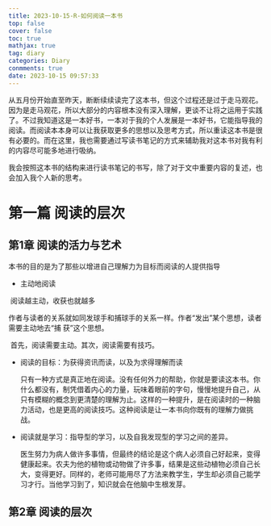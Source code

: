 ```yaml
---
title: 2023-10-15-R-如何阅读一本书
top: false
cover: false
toc: true
mathjax: true
tag: diary
categories: Diary
conmments: true
date: 2023-10-15 09:57:33
---
```


从五月份开始直至昨天，断断续续读完了这本书，但这个过程还是过于走马观花。因为是走马观花，所以大部分的内容根本没有深入理解，更谈不让将之运用于实践了。不过我知道这是一本好书，一本对于我的个人发展是一本好书，它能指导我的阅读。而阅读本本身可以让我获取更多的思想以及思考方式，所以重读这本书是很有必要的。而在这里，我也需要通过写读书笔记的方式来辅助我对这本书对我有利的内容尽可能多地进行吸纳。

我会按照这本书的结构来进行读书笔记的书写，除了对于文中重要内容的复述，也会加入我个人新的思考。

# 第一篇 阅读的层次

## 第1章 阅读的活力与艺术

本书的目的是为了那些以增进自己理解力为目标而阅读的人提供指导

- 主动地阅读

​	阅读越主动，收获也就越多

​	作者与读者的关系就如同发球手和捕球手的关系一样。作者“发出”某个思想，读者需要主动地去“捕	获”这个思想。

​	首先，阅读需要主动。其次，阅读需要有技巧。

- 阅读的目标：为获得资讯而读，以及为求得理解而读

  只有一种方式是真正地在阅读。没有任何外力的帮助，你就是要读这本书。你什么都没有，制凭借着内心的力量，玩味着眼前的字句，慢慢地提升自己，从只有模糊的概念到更清楚的理解为止。这样的一种提升，是在阅读时的一种脑力活动，也是更高的阅读技巧。这种阅读是让一本书向你既有的理解力做挑战。

- 阅读就是学习：指导型的学习，以及自我发现型的学习之间的差异。

  医生努力为病人做许多事情，但最终的结论是这个病人必须自己好起来，变得健康起来。农夫为他的植物或动物做了许多事，结果是这些动植物必须自己长大，变得更好。同样的，老师可能用尽了方法来教学生，学生却必须自己能学习才行。当他学习到了，知识就会在他脑中生根发芽。

## 第2章 阅读的层次

